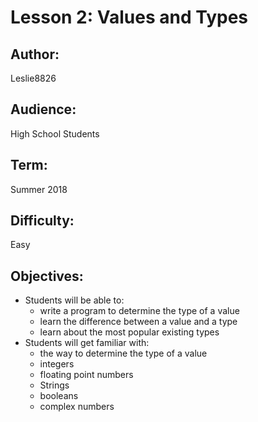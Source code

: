 # Lesson 2: Values and Types

## Author: 
Leslie8826

## Audience: 
High School Students

## Term:
Summer 2018

## Difficulty: 
Easy

## Objectives: 
 - Students will be able to:
     * write a program to determine the type of a value
     * learn the difference between a value and a type
     * learn about the most popular existing types
 - Students will get familiar with:
     * the way to determine the type of a value
     * integers
     * floating point numbers
     * Strings
     * booleans
     * complex numbers
     
